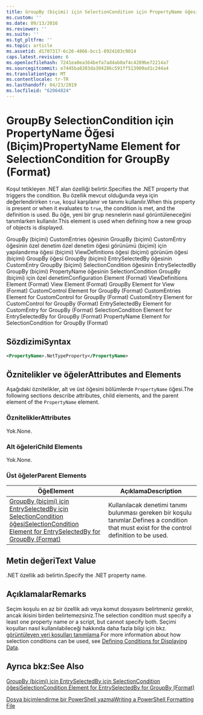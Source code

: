 ```yaml
---
title: GroupBy (biçimi) için SelectionCondition için PropertyName öğesi | Microsoft Docs
ms.custom: ''
ms.date: 09/13/2016
ms.reviewer: ''
ms.suite: ''
ms.tgt_pltfrm: ''
ms.topic: article
ms.assetid: d1707317-6c26-4866-bcc1-8924103c9014
caps.latest.revision: 6
ms.openlocfilehash: 7241ea0ea364befa7ad4ab0af4c4209be72214a7
ms.sourcegitcommit: e7445ba8203da304286c591ff513900ad1c244a4
ms.translationtype: MT
ms.contentlocale: tr-TR
ms.lasthandoff: 04/23/2019
ms.locfileid: "62064824"
---
```

# <a name="propertyname-element-for-selectioncondition-for-groupby-format"></a><span data-ttu-id="5174e-102">GroupBy SelectionCondition için PropertyName Öğesi (Biçim)</span><span class="sxs-lookup"><span data-stu-id="5174e-102">PropertyName Element for SelectionCondition for GroupBy (Format)</span></span>

<span data-ttu-id="5174e-103">Koşul tetikleyen .NET alan özelliği belirtir.</span><span class="sxs-lookup"><span data-stu-id="5174e-103">Specifies the .NET property that triggers the condition.</span></span> <span data-ttu-id="5174e-104">Bu özellik mevcut olduğunda veya için değerlendirirken `true`, koşul karşılanır ve tanımı kullanılır.</span><span class="sxs-lookup"><span data-stu-id="5174e-104">When this property is present or when it evaluates to `true`, the condition is met, and the definition is used.</span></span> <span data-ttu-id="5174e-105">Bu öğe, yeni bir grup nesnelerin nasıl görüntüleneceğini tanımlarken kullanılır.</span><span class="sxs-lookup"><span data-stu-id="5174e-105">This element is used when defining how a new group of objects is displayed.</span></span>

<span data-ttu-id="5174e-106">GroupBy (biçimi) CustomEntries öğesinin GroupBy (biçimi) CustomEntry öğesinin özel denetim özel denetim öğesi görünümü (biçimi) için yapılandırma öğesi (biçimi) ViewDefinitions öğesi (biçimi) görünüm öğesi (biçimi) GroupBy öğesi GroupBy (biçimi) EntrySelectedBy öğesinin CustomEntry GroupBy (biçimi) SelectionCondition öğesinin EntrySelectedBy GroupBy (biçimi) PropertyName öğesinin SelectionCondition GroupBy (biçimi) için özel denetim</span><span class="sxs-lookup"><span data-stu-id="5174e-106">Configuration Element (Format) ViewDefinitions Element (Format) View Element (Format) GroupBy Element for View (Format) CustomControl Element for GroupBy (Format) CustomEntries Element for CustomControl for GroupBy (Format) CustomEntry Element for CustomControl for GroupBy (Format) EntrySelectedBy Element for CustomEntry for GroupBy (Format) SelectionCondition Element for EntrySelectedBy for GroupBy (Format) PropertyName Element for SelectionCondition for GroupBy (Format)</span></span>

## <a name="syntax"></a><span data-ttu-id="5174e-107">Sözdizimi</span><span class="sxs-lookup"><span data-stu-id="5174e-107">Syntax</span></span>

```xml
<PropertyName>.NetTypeProperty</PropertyName>
```

## <a name="attributes-and-elements"></a><span data-ttu-id="5174e-108">Öznitelikler ve öğeler</span><span class="sxs-lookup"><span data-stu-id="5174e-108">Attributes and Elements</span></span>

<span data-ttu-id="5174e-109">Aşağıdaki öznitelikler, alt ve üst öğesini bölümlerde `PropertyName` öğesi.</span><span class="sxs-lookup"><span data-stu-id="5174e-109">The following sections describe attributes, child elements, and the parent element of the `PropertyName` element.</span></span>

### <a name="attributes"></a><span data-ttu-id="5174e-110">Öznitelikler</span><span class="sxs-lookup"><span data-stu-id="5174e-110">Attributes</span></span>

<span data-ttu-id="5174e-111">Yok.</span><span class="sxs-lookup"><span data-stu-id="5174e-111">None.</span></span>

### <a name="child-elements"></a><span data-ttu-id="5174e-112">Alt öğeleri</span><span class="sxs-lookup"><span data-stu-id="5174e-112">Child Elements</span></span>

<span data-ttu-id="5174e-113">Yok.</span><span class="sxs-lookup"><span data-stu-id="5174e-113">None.</span></span>

### <a name="parent-elements"></a><span data-ttu-id="5174e-114">Üst öğeler</span><span class="sxs-lookup"><span data-stu-id="5174e-114">Parent Elements</span></span>

|<span data-ttu-id="5174e-115">Öğe</span><span class="sxs-lookup"><span data-stu-id="5174e-115">Element</span></span>|<span data-ttu-id="5174e-116">Açıklama</span><span class="sxs-lookup"><span data-stu-id="5174e-116">Description</span></span>|
|-------------|-----------------|
|[<span data-ttu-id="5174e-117">GroupBy (biçimi) için EntrySelectedBy için SelectionCondition öğesi</span><span class="sxs-lookup"><span data-stu-id="5174e-117">SelectionCondition Element for EntrySelectedBy for GroupBy (Format)</span></span>](./selectioncondition-element-for-entryselectedby-for-groupby-format.md)|<span data-ttu-id="5174e-118">Kullanılacak denetimi tanımı bulunması gereken bir koşulu tanımlar.</span><span class="sxs-lookup"><span data-stu-id="5174e-118">Defines a condition that must exist for the control definition to be used.</span></span>|

## <a name="text-value"></a><span data-ttu-id="5174e-119">Metin değeri</span><span class="sxs-lookup"><span data-stu-id="5174e-119">Text Value</span></span>

<span data-ttu-id="5174e-120">.NET özellik adı belirtin.</span><span class="sxs-lookup"><span data-stu-id="5174e-120">Specify the .NET property name.</span></span>

## <a name="remarks"></a><span data-ttu-id="5174e-121">Açıklamalar</span><span class="sxs-lookup"><span data-stu-id="5174e-121">Remarks</span></span>

<span data-ttu-id="5174e-122">Seçim koşulu en az bir özellik adı veya komut dosyasını belirtmeniz gerekir, ancak ikisini birden belirtemezsiniz.</span><span class="sxs-lookup"><span data-stu-id="5174e-122">The selection condition must specify a least one property name or a script, but cannot specify both.</span></span> <span data-ttu-id="5174e-123">Seçimi koşulları nasıl kullanılabileceği hakkında daha fazla bilgi için bkz. [görüntüleyen veri koşulları tanımlama](./defining-conditions-for-displaying-data.md).</span><span class="sxs-lookup"><span data-stu-id="5174e-123">For more information about how selection conditions can be used, see [Defining Conditions for Displaying Data](./defining-conditions-for-displaying-data.md).</span></span>

## <a name="see-also"></a><span data-ttu-id="5174e-124">Ayrıca bkz:</span><span class="sxs-lookup"><span data-stu-id="5174e-124">See Also</span></span>

[<span data-ttu-id="5174e-125">GroupBy (biçimi) için EntrySelectedBy için SelectionCondition öğesi</span><span class="sxs-lookup"><span data-stu-id="5174e-125">SelectionCondition Element for EntrySelectedBy for GroupBy (Format)</span></span>](./selectioncondition-element-for-entryselectedby-for-groupby-format.md)

[<span data-ttu-id="5174e-126">Dosya biçimlendirme bir PowerShell yazma</span><span class="sxs-lookup"><span data-stu-id="5174e-126">Writing a PowerShell Formatting File</span></span>](./writing-a-powershell-formatting-file.md)
